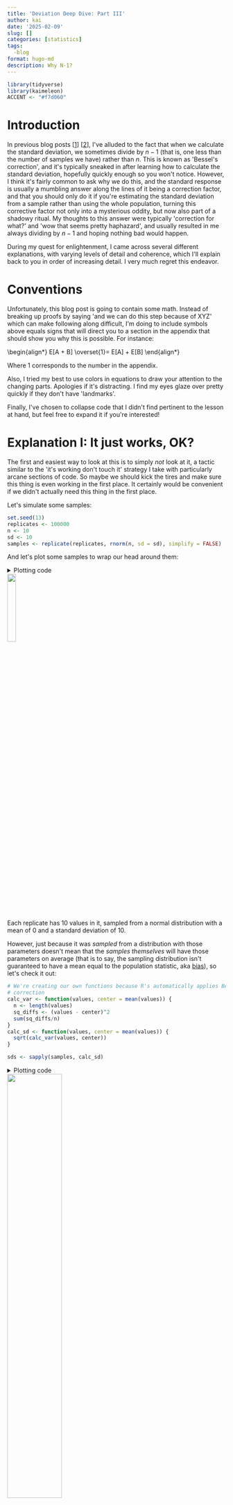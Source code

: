 ```yaml
---
title: 'Deviation Deep Dive: Part III'
author: kai
date: '2025-02-09'
slug: []
categories: [statistics]
tags:
  -blog
format: hugo-md
description: Why N-1?
---
```


``` r
library(tidyverse)
library(kaimeleon)
ACCENT <- "#f7d060"
```

# Introduction

In previous blog posts [[1](https://kai.rbind.io/posts/2024-09-22_deviation-deep-dive-pt1/)] [[2](https://kai.rbind.io/posts/2025-01-06_deviation-deep-dive-pt2/)], I've alluded to the fact that when we calculate the standard deviation, we sometimes divide by $n - 1$ (that is, one less than the number of samples we have) rather than $n$. This is known as 'Bessel's correction', and it's typically sneaked in after learning how to calculate the standard deviation, hopefully quickly enough so you won't notice. However, I think it's fairly common to ask why we do this, and the standard response is usually a mumbling answer along the lines of it being a correction factor, and that you should only do it if you're estimating the standard deviation from a sample rather than using the whole population, turning this corrective factor not only into a mysterious oddity, but now also part of a shadowy ritual. My thoughts to this answer were typically 'correction for what?' and 'wow that seems pretty haphazard', and usually resulted in me always dividing by $n-1$ and hoping nothing bad would happen.

During my quest for enlightenment, I came across several different explanations, with varying levels of detail and coherence, which I'll explain back to you in order of increasing detail. I very much regret this endeavor.


# Conventions

Unfortunately, this blog post is going to contain some math. Instead of breaking up proofs by saying 'and we can do this step because of XYZ' which can make following along difficult, I'm doing to include symbols above equals signs that will direct you to a section in the appendix that should show you why this is possible. For instance:

\begin{align*}
E[A + B] \overset{1}= E[A] + E[B]
\end{align*}

Where 1 corresponds to the number in the appendix.

Also, I tried my best to use colors in equations to draw your attention to the changing parts. Apologies if it's distracting. I find my eyes glaze over pretty quickly if they don't have 'landmarks'.

Finally, I've chosen to collapse code that I didn't find pertinent to the lesson at hand, but feel free to expand it if you're interested!


# Explanation I: It just works, OK?

The first and easiest way to look at this is to simply *not* look at it, a tactic similar to the 'it's working don't touch it' strategy I take with particularly arcane sections of code. So maybe we should kick the tires and make sure this thing is even working in the first place. It certainly would be convenient if we didn't actually need this thing in the first place.

Let's simulate some samples:

``` r
set.seed(13)
replicates <- 100000
n <- 10
sd <- 10
samples <- replicate(replicates, rnorm(n, sd = sd), simplify = FALSE)

```

And let's plot some samples to wrap our head around them:

<details>
<summary>Plotting code</summary>

``` r
some <- 20
plotting_data <- data.frame(
  value = unlist(samples[seq_len(some)]),
  replicate = factor(rep(seq_len(some), each = n))
)
ggplot(plotting_data, aes(value, replicate, color = 1)) +
  geom_vline(xintercept = 0, color = "white", linewidth = 0.2) +
  geom_point(shape = 1) +
  theme_kai("dark") +
  theme(
    legend.position = "none",
    axis.text.y = element_blank(),
    panel.grid.minor = element_blank()
  ) +
  labs(x = NULL, y = "Replicate")
```
</details>

<img style="width:20%;" src="samples.png" />

Each replicate has 10 values in it, sampled from a normal distribution with a mean of 0 and a standard deviation of 10.

However, just because it was *sampled* from a distribution with those parameters doesn't mean that the *samples themselves* will have those parameters on average (that is to say, the sampling distribution isn't guaranteed to have a mean equal to the population statistic, aka [bias](https://en.wikipedia.org/wiki/Bias_of_an_estimator)), so let's check it out:

``` r
# We're creating our own functions because R's automatically applies Bessel's
# correction
calc_var <- function(values, center = mean(values)) {
  n <- length(values)
  sq_diffs <- (values - center)^2
  sum(sq_diffs/n)
}
calc_sd <- function(values, center = mean(values)) {
  sqrt(calc_var(values, center))
}

sds <- sapply(samples, calc_sd)
```

<details>
<summary>Plotting code</summary>

``` r
plot <- ggplot(data.frame(x = sds), aes(x)) +
  theme_kai() +
  geom_histogram(bins = 1000) +
  geom_vline(xintercept = sd, color = ACCENT) +
  geom_vline(xintercept = mean(sds), color = ACCENT, linetype = 2) +
  labs(x = "Sample SD", y = NULL)
ggsave("sds.png", plot, dpi = 300, width = 4, height = 4, units = "in")
```
</details>
<img style="width:50%;" src="sds.png" />

In this figure I'm showing the distribution of the calculated sample standard deviations (without correction!!) for all 100,000 samples. The dotted line represents the mean of the sampling distribution, while the solid line represents the true population standard deviation. As you can tell, it's being a bit underestimated.

What about if we use Bessel's correction?

``` r
# Using R's built-in sd function, which applies Bessel's correction
sds <- sapply(samples, sd)
```
    
<details>
<summary>Plotting code</summary>

``` r
plot <- ggplot(data.frame(x = sds), aes(x)) +
  theme_kai() +
  geom_histogram(bins = 1000) +
  geom_vline(xintercept = sd, color = ACCENT) +
  geom_vline(xintercept = mean(sds), color = ACCENT, linetype = 2) +
  labs(x = "Sample SD", y = NULL)
ggsave("sds_w_bessel.png", plot, dpi = 300, width = 4, height = 4, units = "in")

```
</details>

<img style="width:50%;" src="sds_w_bessel.png" />

This helps quite a bit (though it isn't perfect).

For leading and didactic reasons, let's also look at the distributions of the sample variances without and with Bessel's correction:

``` r
vars <- sapply(samples, calc_var)
```

<details>
<summary>Plotting code</summary>

``` r
plot <- ggplot(data.frame(x = vars), aes(x)) +
  theme_kai() +
  geom_histogram(bins = 1000) +
  geom_vline(xintercept = sd^2, color = ACCENT) +
  geom_vline(xintercept = mean(vars), color = ACCENT, linetype = 2) +
  labs(x = "Sample Variance", y = NULL)
ggsave("vars.png", plot, dpi = 300, width = 4, height = 4, units = "in")
```
</details>
<img style="width:50%;" src="vars.png" />

``` r
vars <- sapply(samples, var)
```
    
<details>
<summary>Plotting code</summary>

``` r
plot <- ggplot(data.frame(x = vars), aes(x)) +
  theme_kai() +
  geom_histogram(bins = 1000) +
  geom_vline(xintercept = sd^2, color = ACCENT) +
  geom_vline(xintercept = mean(vars), color = ACCENT, linetype = 2) +
  labs(x = "Sample Variance", y = NULL)
ggsave("vars_w_bessel.png", plot, dpi = 300, width = 4, height = 4, units = "in")
```
</details>
<img style="width:50%;" src="vars_w_bessel.png" />


You'll notice that while the sample variance consistently underestimated the population variance before Bessel's correction, it lined up nearly exactly after we used Bessel's correction. We are forced to agree that Bessel's correction is doing *something* good, and is worth investigating further.


# Explanation II: It accounts for reusing data

Besides the explanation of 'it just does work, do it' (which is, admittedly, not an explanation but rather a motivation), we can explain Bessel's correction in terms of combating 'data-reuse'.

When calculating the standard deviation, we find the differences between the mean and a given value. No worries if we know the mean of the population, but in my forays with statistics this is an incredibly rare scenario. Much more likely is that we are forced to use the mean of the *sample*, then estimate the population standard deviation using the differences of the values of the sample and the mean of the sample.

As we explored a bit in [the first blog post of this series](https://kai.rbind.io/posts/2024-09-22_deviation-deep-dive-pt1/), variance is defined in large part by the distances of the values from the mean, usually either the sample mean or the population mean. As it turns out, the variance is minimized when that value is the mean of the sample.


## Wait, I don't believe you

That's fine. I didn't believe it either. But it turns out that some fairly harmless algebra can be used to show this is true.

(NB: This section is *optional*. If you choose to believe me (foolish) that the point at which to take distances from for variance is minimized by using the sample mean, you can move to the next section. Otherwise, read on.)

The definition of variance is:

\begin{align}
Var(X) := E\big[(X-\bar{X})^2\big]
\end{align}

That is, variance is the average of the squared differences between the random variable $X$ and its mean (aka expectation, $E[X]$, denoted by $\bar{X}$).

One way to determine if $\bar{X}$ will result in the smallest $Var(X)$ is to assume that maybe some other constant (let's call it $c$) would be better. That is, what is this:

\begin{align}
E\big[(X-c)^2\big]
\end{align}

One clever trick we can do to get this in terms of the variance definition we know and love is to add and subtract $\bar{X}$ to this equation (effectively adding 0, maintaining equality):

\begin{aligned}
\newcommand\xb{\bar{X}}
\newcommand\a{\textcolor{red}{(X-\xb)}}
\newcommand\b{\textcolor{dodgerblue}{(\xb - c)}}
E\big[(X-c)^2\big] &= E\big[(X \textcolor{goldenrod}{ - \xb + \xb} - c)^2\big] \\\
&= E\Big[\big(\a + \b\big)^2\Big] \\\
&= E\big[\a^2 + 2\a\b + \b^2\big] \\\
&\overset{1}= E[\a^2] + E[2\a\b] + E[\b^2]
\end{aligned}

Since $\bar{X}$ and $c$ are constants, $E[\bar{X}]$, $E[c]$, and $E[\bar{X} - c]$ will be just be $\bar{X}$, $c$, and $\bar{X}-c$

\begin{aligned}
\newcommand\xb{\bar{X}}
\newcommand\a{(X-\xb)}
\newcommand\b{(\xb - c)}
\newcommand{\hl}[1]{{\color{goldenrod}{#1}}}
E\big[(X-c)^2\big] &= E[\a^2] + E[\hl{2}\a\hl{\b}] + E[\hl{\b^2}] \\\
&= E[\a^2] + 2\b E[X - \hl{\xb}] + \b^2 \\\
&\overset{1}= E[\a^2] + 2\b(E[X] - \xb) + \b^2
\end{aligned}

Also, since $E[X] := \bar{X}$,

\begin{aligned}
\newcommand\xb{\bar{X}}
\newcommand\a{(X-\xb)}
\newcommand\b{(\xb - c)}
\newcommand{\hl}[1]{{\color{goldenrod}{#1}}}
E\big[(X-c)^2\big] &= E[\a^2] + 2\b(\hl{\xb} - \xb) + \b^2 \\\
&= E[\a^2] + \hl{0} + \b^2 \\\
&= E[\a^2] + \b^2 \\\
\end{aligned}

We can see that the first term is our original definition of variance. The second term is squared and therefore can only be positive. At best, it can be 0, which only happens when $c = \bar{X}$. Therefore, variance is minimized when the thing we're measuring distances from is the mean of $X$.


## Okay, I believe you

Since you either blindly believe me or have been convinced that measuring all the distances from the sample mean results in the smallest variance, we can now consider the implications.

For any given sample, the sample mean will almost never be the population mean. If the sample mean will always give the lowest variance, the population mean (the thing we would use to estimate population variance if we knew it because it gives us an unbiased result) will always give a higher variance (except in the case in which it is exactly equal, which is unlikely).

Intuitively, this has been described as painting a target around a bunch of bullet holes, rather than shooting at a target. You're peeking at the future and then wondering why you're correct all the time.

This is usually where the concept of 'degrees of freedom' gets invoked. If someone tells you that you can pick any 5 numbers, so long as they have a mean of, say, 20, you're free to do whatever you want to do with 4 of them - but that last one has to pick up the bill to get the mean to be 20. That is, there are only 4 values that are 'free to vary' - only 4 *degrees of freedom*.

This is true for an arbitrary mean and an arbitrary number of values - you will always have $n-1$ degrees of freedom if you are calculating a new statistic reusing old information (in the case of sample variance, the sample mean isn't truly free to vary: it is bound by the sample). So it's kind of like instead of having $n$ values, you have $n-1$ values. Dividing by this inflates the variance a bit to combat the artificial deflation, and all is well in the world. Right?

# Explanation III: For those suspicious of simplicity

$n - 1$ feels pretty dang neat. *Too* neat. To rigorously prove that dividing by $n-1$ rather that $n$ provides the correction we need, we can pay our dues with math.

Gregory Gundersen (who has a [very nice blog](https://gregorygundersen.com/)) has a [post](https://gregorygundersen.com/blog/2019/01/11/bessel/) proving Bessel's correction that I'm largely going to follow, expounding on points I found confusing (not due to Gregory but rather my own knowledge gaps. I also tend to write the individual steps out more to hopefully reduce your cognitive overhead).

The sample variance $s^2$ is defined by

$$
s^2 := \frac{1}{n}\sum^n_{i=1}(X_i - \bar{X})^2
$$

Note that compared to $\sigma^2$ (the population variance), $s^2$ measures the difference between values and the sample mean ($\bar{X}$) rather than the population mean ($\mu$).

Our goal, ultimately, is to find  $E[s^2]$ in terms of $\sigma^2$ and then see by how much it differs, and if that difference corresponds with Bessel's correction.

\begin{align*}
\newcommand\sm{\sum^n_{i=1}}
\newcommand\fr{\frac{1}{n}}
\newcommand\xb{\bar{X}}
\newcommand{\hl}[1]{{\color{goldenrod}{#1}}}
E[s^2] &= E[\hl{\fr} \sm(X_i - \xb)^2]\\\
&\overset{1}= \hl{\fr} E[\sm(X_i - \xb)^2]\\\
&= \fr E[\sm X_i^2 + \sm(\hl{-2}X_i\hl{\xb}) + \hl{\sm \xb^2}]\\\
&= \fr E[\sm X_i^2 - \hl{2\xb}\textcolor{dodgerblue}{\sm X_i} + \hl{n\xb^2}]\\\
&= \fr E[\sm X_i^2 - 2\xb\textcolor{dodgerblue}{n\xb} + n\xb^2]\\\
&= \fr E[\sm X_i^2 - 2n\xb^2 + n\xb^2]\\\
&= \fr E[\sm X_i^2 - n\xb^2]\\\
&\overset{1}= \fr \Big(E[\sm X_i^2] - E[\hl{n}\xb^2]\Big)\\\
&\overset{1}= \fr \Big(E[\sm X_i^2] - \hl{n}E[\xb^2]\Big)\\\
&= \fr E[\sm X_i^2] - E[\xb^2]\\\
&\overset{1}= \fr \sm E[X_i^2] - E[\xb^2]\\\
&= \textcolor{red}{E[X_i^2]} - \textcolor{dodgerblue}{E[\xb^2]}\\\
\end{align*}

Since

\begin{align*}
Var(X) \overset{2.1}= E[X^2]- E[X]^2
\implies E[X^2] = Var(X) + E[X]^2
\end{align*}

Substituting $X$ for $X_i$ gets us

\begin{align*}
\color{red}{E[X_i^2]} \color{white}{= Var(X_i) + E[X_i]^2}
\end{align*}

$Var(X_i) = \sigma^2$ and $E[X_i] = \mu$ (note that $X_i$ is not a value but rather the process of drawing a single value, so this equality still holds), so

\begin{align*}
\textcolor{red}{E[X_i^2]} &= Var(X_i) + E[X_i]^2 \\\
&= \sigma^2 + \mu^2
\end{align*}

Using the same equation above but substituting $\bar{X}$ for $X$ instead of $X_i$ for $X$, we get:

\begin{align*}
\textcolor{dodgerblue}{E[\bar{X}^2]} = \textcolor{green}{Var(\bar{X})} + E[\bar{X}]^2
\end{align*}

$Var(\bar{X})$ is a bit different than $Var(X_i)$, but can be simplified like so:

\begin{align*}
\textcolor{green}{Var(\bar{X})} &= Var(\frac{1}{n}\sum^n_{i=1}X_i) \\\
&\overset{2.2}= \frac{1}{n^2}Var(\sum^n_{i=1}X_i) \\\
&\overset{2.3}= \frac{1}{n^2}\sum^n_{i=1}Var(X_i) \\\
&= \frac{1}{n^2}\sum^n_{i=1}\sigma^2 \\\
&= \frac{n\sigma^2}{n^2} \\\
&= \frac{\sigma^2}{n}
\end{align*}

Plugging this back into the equation, we get:

\begin{align*}
\textcolor{dodgerblue}{E[\bar{X}^2]} &= \textcolor{green}{Var(\bar{X})} + E[\bar{X}]^2 \\\
&= \textcolor{green}{\frac{\sigma^2}{n}} + E[\bar{X}]^2 \\\
&= \frac{\sigma^2}{n} + \mu^2 \\\
\end{align*}

So, substituting these for $E[X_i^2]$ and $E[\bar{X}^2]$, we get

\begin{align*}
E[s^2] &= \textcolor{red}{E[X_i^2]} - \textcolor{dodgerblue}{E[\bar{X}^2]} \\\
&= \textcolor{red}{(\sigma^2 + \mu^2)} - \textcolor{dodgerblue}{(\frac{\sigma^2}{n} + \mu^2)} \\\
&= \sigma^2 - \frac{\sigma^2}{n} \\\
&= \sigma^2 (1-\frac{1}{n}) \\\
&= \sigma^2 \frac{n-1}{n}
\end{align*}

Rearranging this equation, we get:

\begin{align}
E[s^2] &= \sigma^2 \frac{n-1}{n} \implies \\\
\sigma^2 &= \frac{n}{n-1}E[s^2]
\end{align}

That is to say, rather than divide by $n$ (undo dividing by $n$ by multiplying it) divide instead by $n-1$. This is Bessel's correction. Was it worth it??? All the suffering????

# Do we need Bessel's correction at all?

'It depends'. Of course it does. Bessel's correction removes bias (that is, the difference between the true statistic and the mean of the distribution of estimated statistics) for variance, so in the case where theoretical perfection is required, this might be preferred. Indeed, the theory behind it is pretty interesting! However, it doesn't completely remove bias in the case of standard deviation (as we saw in some of our first plots), and it's frankly confusing as hell. Jeffery Rosenthal wrote a [beautiful article](https://imstat.org/2015/11/17/the-kids-are-alright-divide-by-n-when-estimating-variance/) summarizing the challenges of teaching Bessel's correction, and mentioned that the smallest mean-squared-error results not from dividing by $n-1$, or even $n$, but $n+1$. As such, it might be best to leave Bessel's correction as a theoretical curiosity for more advanced studies, stick with dividing by $n$ for didactic purposes, and $n+1$ for applications that require the smallest MSE. However, I hope this post at least helps explain the why and how $n-1$ came to be in the first place, since it is still very much present.

# Appendix

## Random Variable

A random variable isn't really random nor is it really a variable. There are a lot of people smarter than me that would quibble with this definition, but a random variable is probably better described as a function that takes some result of an event (a roll of a die, a flip of a coin, a heart rates measurement) and turns it into a number (in the case of a die roll and heart measurement, the conversion is pretty obvious. For heads and tails, one of them is probably going to be 1, one is probably going to be 0, and the random variable does the conversion).

Just like a function doesn't have a value until called with an argument, a random variable doesn't have a value until it is realized.


<a id="org48f5bf6"></a>

## (1) Linearity of Expectation

Expectation (which for our purposes is identical to the mean) of a random variable has the following definition:

\begin{equation}
E[X] = \frac{1}{n}\sum^{n}_{i = 1}X_i
\end{equation}

It has some algebraically useful properties, namely:

\begin{equation}
E[aX] = aE[X]
\end{equation}

where $a$ is some constant, and

\begin{equation}
E[X + Y] = E[X] + E[Y]
\end{equation}

An extension of this is that

\begin{equation}
E[\Sigma X] = \Sigma E[X]
\end{equation}


<a id="orgcedb94a"></a>

### Proof

We can show this using the definition of the mean:

\begin{align*}
E[aX] &= \frac{1}{n}\sum^{n}_{i = 1}aX_i\\\
&= \frac{1}{n}(aX_1 + aX_2 + ... + aX_n)\\\
&= a\frac{1}{n}(X_1 + X_2 + ... + X_n)\\\
&= aE[X]
\end{align*}

\begin{align*}
E[X + Y] &= \frac{1}{n}\sum^{n}_{i = 1}(X_i + Y_i)\\\
&= \frac{1}{n}(X_1 + Y_1 + ... + X_n + Y_n)\\\
&= \frac{1}{n}[(X_1 + ... + X_n) + (Y_1 + ... + Y_n)] \\\
&= \frac{1}{n}(X_1 + ... + X_n) + \frac{1}{n}(Y_1 + ... + Y_n) \\\
&= E[X] + E[Y]
\end{align*}


## (2) Variance

### (2.1) Rearrangement

Turns out,
$$
Var(X) = E[(X-\bar{X})^2] = E[X^2]- (E[X])^2
$$

#### Proof

\begin{align*}
Var(X) &= E[(X-\bar{X})^2] \\\
&= E[X^2- 2X\bar{X} + \bar{X}^2] \\\
&= E[X^2]- E[2X\bar{X}] + E[\bar{X}^2] \\\
&= E[X^2]- 2\bar{X}E[X] + \bar{X}^2 \\\
&= E[X^2]- 2\bar{X}^2 + \bar{X}^2 \\\
&= E[X^2]- \bar{X}^2 \\\
&= E[X^2]- (E[X])^2 \\\
\end{align*}


### (2.2) Var(aX) = a<sup>2</sup> Var(X)

Turns out,
$$
Var(aX) = a^2Var(X)
$$

where $a$ is a constant.

#### Proof

Using the rearranged formula from the previous section and substituting $aX$ for everywhere we see $X$:
    
\begin{align*}
Var(aX) &= E[(aX)^2]- (E[aX])^2 \\\
&= E[a^2X^2]- (E[aX])^2 \\\
&= a^2E[X^2]- (aE[X])^2 \\\
&= a^2E[X^2]- a^2(E[X])^2 \\\
&= a^2(E[X^2]- (E[X])^2) \\\
&= a^2Var(X)
\end{align*}

### (2.3) Bienaymé's formula

Another algebraically useful property is that if the values of a random variable are independent, then the sum of the variance is equal to the variance of the sum. Or rather:

\begin{align}
Var(\sum^n_{i=1}X_i) = \sum^n_{k=1}(Var(X_k))
\end{align}


#### Proof

The following proof is taken from [here](https://stats.stackexchange.com/questions/31177/does-the-variance-of-a-sum-equal-the-sum-of-the-variances).
    
Using the proof of the previous section that
    
\begin{align*}
Var(X) = E[X^2]- (E[X])^2
\end{align*}

Apparently, the [sum of random variables is also a random variable](https://math.stackexchange.com/questions/3182767/proof-of-sum-of-random-variables-is-a-random-variable), so this holds for:
    
\begin{align*}
Var(\sum^n_{i=1}X_i) = E[(\sum^n_{i=1}X_i )^2]- (E[\sum^n_{i=1}X_i])^2
\end{align*}
 
In the linked answer, they helpfully note that
    
\begin{align*}
(\sum^n_{i=1}X_i)^2 = \sum^n_{i=1}\sum^n_{j=1}X_i X_j
\end{align*}
   
A beautiful explanation they make is, quote:
  
> ...which is clear if you think about what you're doing when you calculate (X<sub>1</sub>+...+X<sub>n</sub>)⋅(X<sub>1</sub>+...+X<sub>n</sub>) by hand.
    
So,
    
\begin{align*}
Var(\sum^n_{i=1}(X_i)) &= E[(\sum^n_{i=1}X_i )^2]- (E[\sum^n_{i=1}X_i])^2 \\\
&= E[\sum^n_{i=1}\sum^n_{j=1}X_i X_j] - (E[\sum^n_{i=1}X_i])^2 \\\
&\overset{1}= \sum^n_{i=1}\sum^n_{j=1}E[X_i X_j] - (E[\sum^n_{i=1}X_i])^2 \\\
&\overset{1}= \sum^n_{i=1}\sum^n_{j=1}E[X_i X_j] - (\sum^n_{i=1}E[X_i])^2 \\\
&= \sum^n_{i=1}\sum^n_{j=1}E[X_i X_j] - \sum^n_{i=1}\sum^n_{j=1}E[X_i]E[X_j]\\\
&= \sum^n_{i=1}\sum^n_{j=1}(E[X_i X_j] - E[X_i]E[X_j]) := \sum^n_{i=1}\sum^n_{j=1}Cov(X_i,X_j)
\end{align*}
    
In the case of independent sampling, we expect covariance to be 0 between any non-identical random variables (in other words, if we thought about it like a matrix we would expect 0s everywhere not on the diagonal), so:
    
\begin{align*}
\sum^n_{i=1}\sum^n_{j=1}Cov(X_i,X_j) = \sum^n_{i=1}Cov(X_i, X_i)
\end{align*}
    
If we look at the rearranged definition of covariance
    
$$
Cov(X,Y) = E[XY] - E[X]E[Y]
$$
    
and consider the case in which $X = Y$:
    
$$
Cov(X,X) = E[XX] - E[X]E[X]
$$
    
We realize that this is just the definition of variance:
    
$$
Cov(X,X) = E[XX] - E[X]E[X] = E[X^2] - E[X]^2 = Var(X)
$$
    
So, substituting this back in, we see:
    
\begin{align*}
Var(\sum^n_{i=1}X_i) &= \sum^n_{i=1}Cov(X_i,X_i)\\\
&= \sum^n_{i=1}Var(X_i)
\end{align*}

## (3) Covariance

Covariance can be defined as follows:

$$
Cov(X,Y) = E[(X - E[X])(Y-E[Y])]
$$

Which can be rewritten, using the linearity of expectation, as:

$$
Cov(X,Y) = E[XY] - E[X]E[Y]
$$

# Sources

As always, Wikipedia served as a great entry citation for many downstream citations:

-   <https://en.wikipedia.org/wiki/Bessel%27s_correction>

Explanation of why sample mean results in the lowest variance adapted from:

-   <https://stats.stackexchange.com/a/520328>

Andy Field's &ldquo;Discovering Statistics&rdquo; book has a great explanation about why $n-1$ using the degrees-of-freedom argument

Nice proof of Bessel's Correction:

-   <https://gregorygundersen.com/blog/2019/01/11/bessel/>

Why do constants get squared when in variance:

-   <https://math.stackexchange.com/a/1708274>

Should we care about Bessel's correction?

-   <https://imstat.org/2015/11/17/the-kids-are-alright-divide-by-n-when-estimating-variance/>

Nice proof of Bienaymé's formula:

-   <https://stats.stackexchange.com/a/31181>
    
# Acknowledgments

Thanks to rigor for helping me think about, then understand the difference between calculating/estimating statisics/samples
